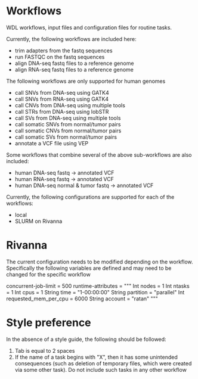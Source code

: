 # Workflows
WDL workflows, input files and configuration files for routine tasks.

Currently, the following workflows are included here:
* trim adapters from the fastq sequences
* run FASTQC on the fastq sequences
* align DNA-seq fastq files to a reference genome 
* align RNA-seq fastq files to a reference genome 

The following workflows are only supported for human genomes
* call SNVs from DNA-seq using GATK4
* call SNVs from RNA-seq using GATK4
* call CNVs from DNA-seq using multiple tools
* call STRs from DNA-seq using lobSTR
* call SVs from DNA-seq using multiple tools
* call somatic SNVs from normal/tumor pairs
* call somatic CNVs from normal/tumor pairs
* call somatic SVs from normal/tumor pairs
* annotate a VCF file using VEP

Some workflows that combine several of the above sub-workflows are also included:
* human DNA-seq fastq -> annotated VCF
* human RNA-seq fastq -> annotated VCF
* human DNA-seq normal & tumor fastq -> annotated VCF

Currently, the following configurations are supported for each of the workflows:
* local
* SLURM on Rivanna

# Rivanna
The current configuration needs to be modified depending on the workflow. Specifically the following variables are defined and may need to be changed for the specific workflow

concurrent-job-limit = 500
runtime-attributes = """
Int nodes = 1
Int ntasks = 1
Int cpus = 1
String time = "1-00:00:00"
String partition = "parallel"
Int requested_mem_per_cpu = 6000
String account = "ratan"
"""

# Style preference
In the absence of a style guide, the following should be followed:
1) Tab is equal to 2 spaces
2) If the name of a task begins with "X", then it has some unintended consequences (such as deletion of temporary files, which were created via some other task). Do not include such tasks in any other workflow
